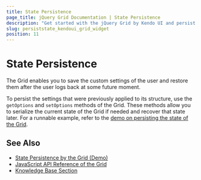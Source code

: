 ```yaml
---
title: State Persistence
page_title: jQuery Grid Documentation | State Persistence
description: "Get started with the jQuery Grid by Kendo UI and persist the state of the widget."
slug: persiststate_kendoui_grid_widget
position: 11
---
```


# State Persistence

The Grid enables you to save the custom settings of the user and restore them after the user logs back at some future moment.

To persist the settings that were previously applied to its structure, use the `getOptions` and `setOptions` methods of the Grid. These methods allow you to serialize the current state of the Grid if needed and recover that state later. For a runnable example, refer to the [demo on persisting the state of the Grid](https://demos.telerik.com/kendo-ui/grid/persist-state).

## See Also

* [State Persistence by the Grid (Demo)](https://demos.telerik.com/kendo-ui/grid/persist-state)
* [JavaScript API Reference of the Grid](/api/javascript/ui/grid)
* [Knowledge Base Section](/knowledge-base)
